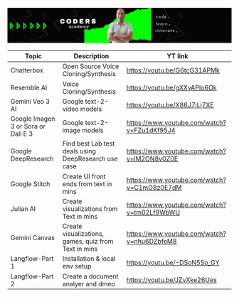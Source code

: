 

![CodersAcademy Banner](/img/banner.png)


Topic | Description  | YT link |
--- | --- | --- |
Chatterbox | Open Source Voice Cloning/Synthesis | https://youtu.be/G6tcG31APMk |
Resemble AI | Voice Cloning/Synthesis | https://youtu.be/gXXyAPIo6Ok |
Gemini Veo 3 AI | Google text-2-video models | https://youtu.be/X86J7jLj7XE |
Google Imagen 3 or Sora or Dall E 3 | Google text-2-image models |https://www.youtube.com/watch?v=FZu1dKf95J4|
Google DeepResearch | Find best Lab test deals using DeepResearch use case |https://www.youtube.com/watch?v=lM2ON8v0Z0E|
Google Stitch | Create UI front ends from text in mins |https://www.youtube.com/watch?v=C1mO8z0E7dM|
Julian AI | Create visualizations from Text in mins |https://www.youtube.com/watch?v=tm02Lf9WbWU|
Gemini Canvas | Create visualizations, games, quiz from Text in mins |https://www.youtube.com/watch?v=nhu6DZbfeM8|
Langflow-Part 1 | Installation & local env setup |https://youtu.be/-DSoN5So_GY|
Langflow-Part 2 | Create a document analyer and dmeo |https://youtu.be/JZvXke26Ues|



